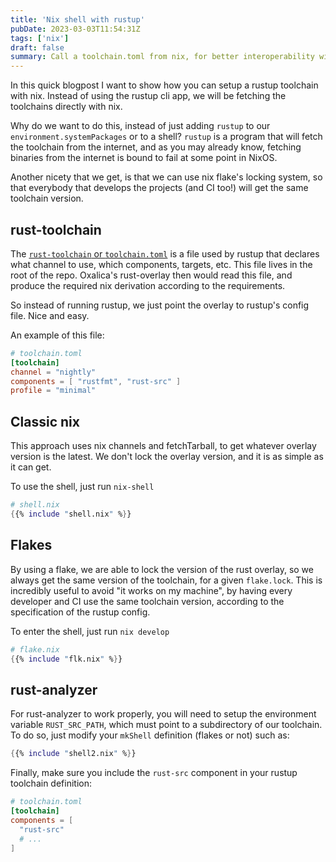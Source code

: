 ```yaml
---
title: 'Nix shell with rustup'
pubDate: 2023-03-03T11:54:31Z
tags: ['nix']
draft: false
summary: Call a toolchain.toml from nix, for better interoperability with non-nix developers
---
```


In this quick blogpost I want to show how you can setup a rustup toolchain with nix. Instead of using the rustup cli app, we will be fetching the toolchains directly with nix.

Why do we want to do this, instead of just adding `rustup` to our `environment.systemPackages` or to a shell? `rustup` is a program that will fetch the toolchain from the internet, and as you may already know, fetching binaries from the internet is bound to fail at some point in NixOS.

Another nicety that we get, is that we can use nix flake's locking system, so that everybody that develops the projects (and CI too!) will get the same toolchain version.

## rust-toolchain

The [`rust-toolchain` or `toolchain.toml`](https://rust-lang.github.io/rustup/overrides.html#the-toolchain-file)  is a file used by rustup that declares what channel to use, which components, targets, etc. This file lives in the root of the repo. Oxalica's rust-overlay then would read this file, and produce the required nix derivation according to the requirements.

So instead of running rustup, we just point the overlay to rustup's config file. Nice and easy.

An example of this file:
```toml
# toolchain.toml
[toolchain]
channel = "nightly"
components = [ "rustfmt", "rust-src" ]
profile = "minimal"
```

## Classic nix

This approach uses nix channels and fetchTarball, to get whatever overlay version is the latest. We don't lock the overlay version, and it is as simple as it can get.

To use the shell, just run `nix-shell`

```nix
# shell.nix
{{% include "shell.nix" %}}
```



## Flakes

By using a flake, we are able to lock the version of the rust overlay, so we always get the same version of the toolchain, for a given `flake.lock`. This is incredibly useful to avoid "it works on my machine", by having every developer and CI use the same toolchain version, according to the specification of the rustup config.

To enter the shell, just run `nix develop`

```nix
# flake.nix
{{% include "flk.nix" %}}
```


## rust-analyzer

For rust-analyzer to work properly, you will need to setup the environment variable `RUST_SRC_PATH`, which must point to a subdirectory of our toolchain. To do so, just modify your `mkShell` definition (flakes or not) such as:

```nix
{{% include "shell2.nix" %}}
```

Finally, make sure you include the `rust-src` component in your rustup toolchain definition:

```toml
# toolchain.toml
[toolchain]
components = [
  "rust-src"
  # ...
]
```
